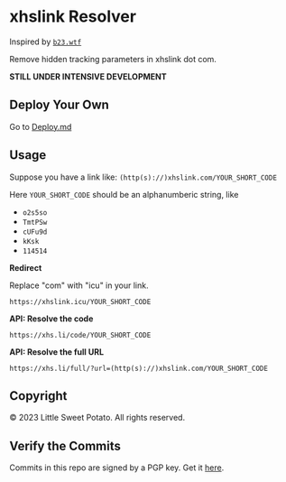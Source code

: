 <h1>xhslink Resolver</h1>

<p>Inspired by <a href="https://b23.wtf"><code>b23.wtf</code></a></p>

<p>Remove hidden tracking parameters in xhslink dot com.</p>
<p><strong>STILL UNDER INTENSIVE DEVELOPMENT</strong></p>

## Deploy Your Own

Go to [Deploy.md](./deploy.md)

<h2>Usage</h2>

<p>Suppose you have a link like: <code>(http(s)://)xhslink.com/YOUR_SHORT_CODE</code></p>

Here `YOUR_SHORT_CODE` should be an alphanumberic string, like

 - `o2s5so`
 - `TmtPSw`
 - `cUFu9d`
 - `kKsk`
 - `114514`

<strong>Redirect</strong>
<p>Replace "com" with "icu" in your link. </p>
<p><code>https://xhslink.icu/YOUR_SHORT_CODE</code></p>

<strong>API: Resolve the code</strong>
<p><code>https://xhs.li/code/YOUR_SHORT_CODE</code></p>

<strong>API: Resolve the full URL</strong>
<p><code>https://xhs.li/full/?url=(http(s)://)xhslink.com/YOUR_SHORT_CODE</code></p>

## Copyright

© 2023 Little Sweet Potato. All rights reserved.

## Verify the Commits

Commits in this repo are signed by a PGP key. Get it [here](./lsp-public.asc).
